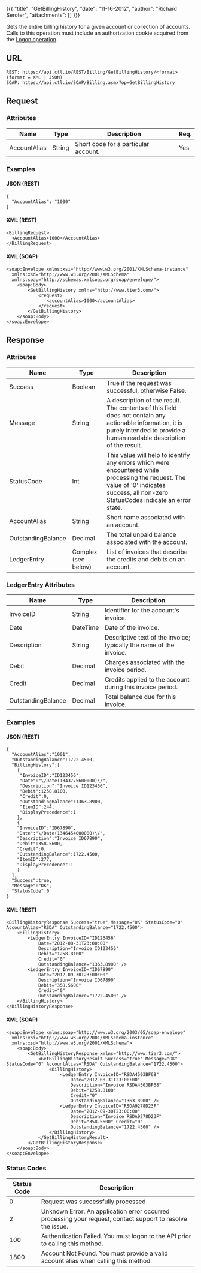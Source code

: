 {{{
  "title": "GetBillingHistory",
  "date": "11-16-2012",
  "author": "Richard Seroter",
  "attachments": []
}}}


Gets the entire billing history for a given account or collection of accounts. Calls to this operation must include an authorization cookie acquired from the [Logon operation](../Authentication/logon.md).

## URL

    REST: https://api.ctl.io/REST/Billing/GetBillingHistory/<format> (format = XML | JSON)
    SOAP: https://api.ctl.io/SOAP/Billing.asmx?op=GetBillingHistory

## Request

### Attributes

| Name | Type | Description | Req. |
| --- | --- | --- | --- |
| AccountAlias | String | Short code for a particular account. | Yes |


### Examples


#### JSON (REST)

    {
      "AccountAlias": "1000"
    }

#### XML (REST)

    <BillingRequest>
      <AccountAlias>1000</AccountAlias>
    </BillingRequest>


#### XML (SOAP)

    <soap:Envelope xmlns:xsi="http://www.w3.org/2001/XMLSchema-instance"
      xmlns:xsd="http://www.w3.org/2001/XMLSchema"
      xmlns:soap="http://schemas.xmlsoap.org/soap/envelope/">
        <soap:Body>
            <GetBillingHistory xmlns="http://www.tier3.com/">
                <request>
                   <accountAlias>1000</accountAlias>
                </request>
            </GetBillingHistory>
        </soap:Body>
    </soap:Envelope>

## Response

### Attributes

| Name | Type | Description |
| --- | --- | --- |
| Success | Boolean | True if the request was successful, otherwise False. |
| Message | String | A description of the result. The contents of this field does not contain any actionable information, it is purely intended to provide a human readable description of the result. |
| StatusCode | Int | This value will help to identify any errors which were encountered while processing the request. The value of '0' indicates success, all non-zero StatusCodes indicate an error state. |
| AccountAlias | String | Short name associated with an account. |
| OutstandingBalance | Decimal | The total unpaid balance associated with the account. |
| LedgerEntry | Complex (see below) | List of invoices that describe the credits and debits on an account. |

### LedgerEntry Attributes

| Name | Type | Description |
| --- | --- | --- |
| InvoiceID | String | Identifier for the account's invoice. |
| Date | DateTime | Date of the invoice. |
| Description | String | Descriptive text of the invoice; typically the name of the invoice. |
| Debit | Decimal | Charges associated with the invoice period. |
| Credit | Decimal | Credits applied to the account during this invoice period. |
| OutstandingBalance | Decimal | Total balance due for this invoice. |

### Examples

#### JSON (REST)

    {
      "AccountAlias":"1001",
      "OutstandingBalance":1722.4500,
      "BillingHistory":[
        {
         "InvoiceID":"ID123456",
         "Date":"\/Date(1343775600000)\/",
         "Description":"Invoice ID123456",
         "Debit":1258.8100,
         "Credit":0,
         "OutstandingBalance":1363.8900,
         "ItemID":244,
         "DisplayPrecedence":1
        },
        {
        "InvoiceID":"ID67890",
        "Date":"\/Date(1346454000000)\/",
        "Description":"Invoice ID67890",
        "Debit":358.5600,
        "Credit":0,
        "OutstandingBalance":1722.4500,
        "ItemID":277,
        "DisplayPrecedence":1
        }
      ],
      "Success":true,
      "Message":"OK",
      "StatusCode":0
    }

#### XML (REST)

    <BillingHistoryResponse Success="true" Message="OK" StatusCode="0" AccountAlias="RSDA" OutstandingBalance="1722.4500">
        <BillingHistory>
            <LedgerEntry InvoiceID="ID123456"
                Date="2012-08-31T23:00:00"
                Description="Invoice ID123456"
                Debit="1258.8100"
                Credit="0"
                OutstandingBalance="1363.8900" />
            <LedgerEntry InvoiceID="ID67890"
                Date="2012-09-30T23:00:00"
                Description="Invoice ID67890"
                Debit="358.5600"
                Credit="0"
                OutstandingBalance="1722.4500" />
        </BillingHistory>
    </BillingHistoryResponse>


#### XML (SOAP)

    <soap:Envelope xmlns:soap="http://www.w3.org/2003/05/soap-envelope"
      xmlns:xsi="http://www.w3.org/2001/XMLSchema-instance"
      xmlns:xsd="http://www.w3.org/2001/XMLSchema">
        <soap:Body>
            <GetBillingHistoryResponse xmlns="http://www.tier3.com/">
                <GetBillingHistoryResult Success="true" Message="OK" StatusCode="0" AccountAlias="RSDA" OutstandingBalance="1722.4500">
                    <BillingHistory>
                        <LedgerEntry InvoiceID="RSDA4503BF68"
                            Date="2012-08-31T23:00:00"
                            Description="Invoice RSDA4503BF68"
                            Debit="1258.8100"
                            Credit="0"
                            OutstandingBalance="1363.8900" />
                        <LedgerEntry InvoiceID="RSDA9278D23F"
                            Date="2012-09-30T23:00:00"
                            Description="Invoice RSDA9278D23F"
                            Debit="358.5600" Credit="0"
                            OutstandingBalance="1722.4500" />
                    </BillingHistory>
                </GetBillingHistoryResult>
            </GetBillingHistoryResponse>
        </soap:Body>
    </soap:Envelope>

### Status Codes

| Status Code | Description |
| --- | --- |
| 0 | Request was successfully processed |
| 2 | Unknown Error.  An application error occurred processing your request, contact support to resolve the issue. |
| 100 | Authentication Failed.  You must logon to the API prior to calling this method. |
| 1800 | Account Not Found.  You must provide a valid account alias when calling this method. |
